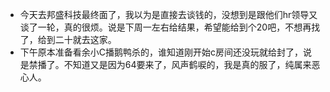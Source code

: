 - 今天去邦盛科技最终面了，我以为是直接去谈钱的，没想到是跟他们hr领导又谈了一轮，真的很烦。说是下周一左右给结果，希望能给到个20吧，不想再找了，给到二十就去这家。
- 下午原本准备看余小C播鹅鸭杀的，谁知道刚开始c房间还没玩就给封了，说是禁播了。不知道又是因为64要来了，风声鹤唳的，我是真的服了，纯属来恶心人。